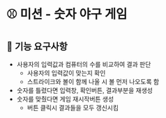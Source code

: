 # ⚾ 미션 - 숫자 야구 게임

## 🎯 기능 요구사항

- 사용자의 입력값과 컴퓨터의 수를 비교하여 결과 판단  
   - 사용자의 입력값이 맞는지 확인 
   - 스트라이크와 볼이 함께 나올 시 볼 먼저 나오도록 함  
- 숫자를 틀렸다면 입력창, 확인버튼, 결과부분을 재생성
- 숫자를 맞췄다면 게임 재시작버튼 생성  
   - 버튼 클릭시 결과들을 모두 갱신시킴
